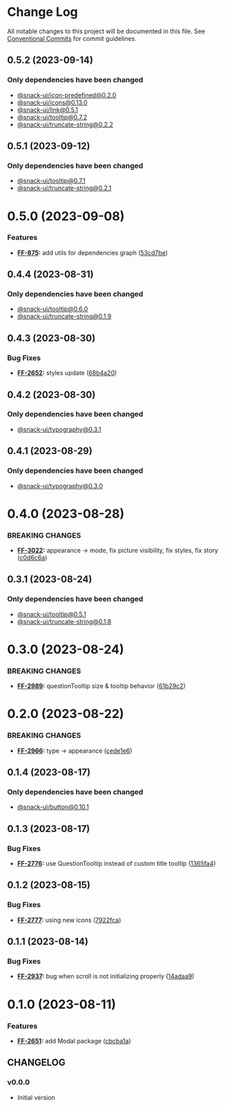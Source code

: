 # Change Log

All notable changes to this project will be documented in this file.
See [Conventional Commits](https://conventionalcommits.org) for commit guidelines.

## 0.5.2 (2023-09-14)

### Only dependencies have been changed
* [@snack-ui/icon-predefined@0.2.0](https://git.sbercloud.tech/sbercloud-ui/tokens-design-system/snack-uikit/-/blob/master/packages/icon-predefined/CHANGELOG.md)
* [@snack-ui/icons@0.13.0](https://git.sbercloud.tech/sbercloud-ui/tokens-design-system/snack-uikit/-/blob/master/packages/icons/CHANGELOG.md)
* [@snack-ui/link@0.5.1](https://git.sbercloud.tech/sbercloud-ui/tokens-design-system/snack-uikit/-/blob/master/packages/link/CHANGELOG.md)
* [@snack-ui/tooltip@0.7.2](https://git.sbercloud.tech/sbercloud-ui/tokens-design-system/snack-uikit/-/blob/master/packages/tooltip/CHANGELOG.md)
* [@snack-ui/truncate-string@0.2.2](https://git.sbercloud.tech/sbercloud-ui/tokens-design-system/snack-uikit/-/blob/master/packages/truncate-string/CHANGELOG.md)





## 0.5.1 (2023-09-12)

### Only dependencies have been changed
* [@snack-ui/tooltip@0.7.1](https://git.sbercloud.tech/sbercloud-ui/tokens-design-system/snack-uikit/-/blob/master/packages/tooltip/CHANGELOG.md)
* [@snack-ui/truncate-string@0.2.1](https://git.sbercloud.tech/sbercloud-ui/tokens-design-system/snack-uikit/-/blob/master/packages/truncate-string/CHANGELOG.md)





# 0.5.0 (2023-09-08)


### Features

* **[FF-875](https://jira.sbercloud.tech/browse/FF-875):** add utils for dependencies graph ([53cd7be](https://git.sbercloud.tech/sbercloud-ui/tokens-design-system/snack-uikit/commits/53cd7be638f01e573cb52b2417a39f4df4f6089b))





## 0.4.4 (2023-08-31)

### Only dependencies have been changed
* [@snack-ui/tooltip@0.6.0](https://git.sbercloud.tech/sbercloud-ui/tokens-design-system/snack-uikit/-/blob/master/packages/tooltip/CHANGELOG.md)
* [@snack-ui/truncate-string@0.1.9](https://git.sbercloud.tech/sbercloud-ui/tokens-design-system/snack-uikit/-/blob/master/packages/truncate-string/CHANGELOG.md)





## 0.4.3 (2023-08-30)


### Bug Fixes

* **[FF-2652](https://jira.sbercloud.tech/browse/FF-2652):** styles update ([68b4a20](https://git.sbercloud.tech/sbercloud-ui/tokens-design-system/snack-uikit/commits/68b4a207085b1e0c69626519c5764784abc577fb))





## 0.4.2 (2023-08-30)

### Only dependencies have been changed
* [@snack-ui/typography@0.3.1](https://git.sbercloud.tech/sbercloud-ui/tokens-design-system/snack-uikit/-/blob/master/packages/typography/CHANGELOG.md)





## 0.4.1 (2023-08-29)

### Only dependencies have been changed
* [@snack-ui/typography@0.3.0](https://git.sbercloud.tech/sbercloud-ui/tokens-design-system/snack-uikit/-/blob/master/packages/typography/CHANGELOG.md)





# 0.4.0 (2023-08-28)


### BREAKING CHANGES


* **[FF-3022](https://jira.sbercloud.tech/browse/FF-3022):** appearance -> mode, fix picture visibility, fix styles, fix story ([c0d6c6a](https://git.sbercloud.tech/sbercloud-ui/tokens-design-system/snack-uikit/commits/c0d6c6a9e01e05b31901a15b824fc917f5639aab))




## 0.3.1 (2023-08-24)

### Only dependencies have been changed
* [@snack-ui/tooltip@0.5.1](https://git.sbercloud.tech/sbercloud-ui/tokens-design-system/snack-uikit/-/blob/master/packages/tooltip/CHANGELOG.md)
* [@snack-ui/truncate-string@0.1.8](https://git.sbercloud.tech/sbercloud-ui/tokens-design-system/snack-uikit/-/blob/master/packages/truncate-string/CHANGELOG.md)





# 0.3.0 (2023-08-24)


### BREAKING CHANGES


* **[FF-2989](https://jira.sbercloud.tech/browse/FF-2989):** questionTooltip size & tooltip behavior ([61b29c2](https://git.sbercloud.tech/sbercloud-ui/tokens-design-system/snack-uikit/commits/61b29c2a87074d25f54b3d9eac66ef79003d9897))




# 0.2.0 (2023-08-22)


### BREAKING CHANGES


* **[FF-2966](https://jira.sbercloud.tech/browse/FF-2966):** type -> appearance ([cede1e6](https://git.sbercloud.tech/sbercloud-ui/tokens-design-system/snack-uikit/commits/cede1e668443c398003b1932c29a6dc52e7867a4))




## 0.1.4 (2023-08-17)

### Only dependencies have been changed
* [@snack-ui/button@0.10.1](https://git.sbercloud.tech/sbercloud-ui/tokens-design-system/snack-uikit/-/blob/master/packages/button/CHANGELOG.md)





## 0.1.3 (2023-08-17)


### Bug Fixes

* **[FF-2776](https://jira.sbercloud.tech/browse/FF-2776):** use QuestionTooltip instead of custom title tooltip ([1365fa4](https://git.sbercloud.tech/sbercloud-ui/tokens-design-system/snack-uikit/commits/1365fa4d9668c55316f4efee15f6fe2a63813ed0))





## 0.1.2 (2023-08-15)


### Bug Fixes

* **[FF-2777](https://jira.sbercloud.tech/browse/FF-2777):** using new icons ([7922fca](https://git.sbercloud.tech/sbercloud-ui/tokens-design-system/snack-uikit/commits/7922fca103293299554fe07d607ca54b3b571e66))





## 0.1.1 (2023-08-14)


### Bug Fixes

* **[FF-2937](https://jira.sbercloud.tech/browse/FF-2937):** bug when scroll is not initializing properly ([14adaa9](https://git.sbercloud.tech/sbercloud-ui/tokens-design-system/snack-uikit/commits/14adaa9a77cdc13a713580633148511f3660723f))





# 0.1.0 (2023-08-11)


### Features

* **[FF-2651](https://jira.sbercloud.tech/browse/FF-2651):** add Modal package ([cbcba1a](https://git.sbercloud.tech/sbercloud-ui/tokens-design-system/snack-uikit/commits/cbcba1a404ff145eed61ccf680fc2e60c67ba235))





## CHANGELOG

### v0.0.0

- Initial version
